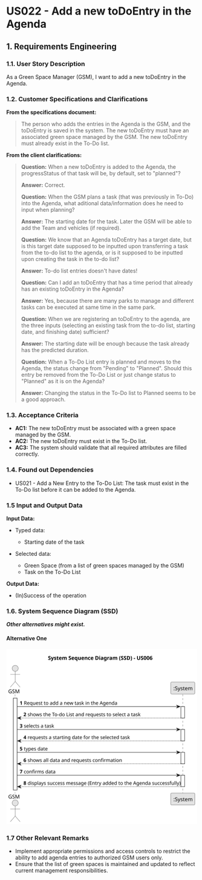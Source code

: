 # US022 - Add a new toDoEntry in the Agenda


## 1. Requirements Engineering

### 1.1. User Story Description

As a Green Space Manager (GSM), I want to add a new toDoEntry in the Agenda.

### 1.2. Customer Specifications and Clarifications 

**From the specifications document:**

> The person who adds the entries in the Agenda is the GSM, and the toDoEntry is saved in the system. 
> The new toDoEntry must have an associated green space managed by the GSM.
> The new toDoEntry must already exist in the To-Do list.
 
**From the client clarifications:**

> **Question:**  When a new toDoEntry is added to the Agenda, the progressStatus of that task will be, by default, set to "planned"?
> 
> **Answer:** Correct.
> 
> **Question:** When the GSM plans a task (that was previously in To-Do) into the Agenda, what aditional data/information does he need to input when planning?
>
> **Answer:** The starting date for the task. Later the GSM will be able to add the Team and vehicles (if required).
> 
> **Question:** We know that an Agenda toDoEntry has a target date, but is this target date supposed to be inputted upon transferring a task from the to-do list to the agenda, or is it supposed to be inputted upon creating the task in the to-do list?
>
> **Answer:** To-do list entries doesn't have dates!
> 
> **Question:** Can I add an toDoEntry that has a time period that already has an existing toDoEntry in the Agenda?
>
> **Answer:** Yes, because there are many parks to manage and different tasks can be executed at same time in the same park.
> 
> **Question:** When we are registering an toDoEntry to the agenda, are the three inputs (selecting an existing task from the to-do list, starting date, and finishing date) sufficient?
>
> **Answer:** The starting date will be enough because the task already has the predicted duration.
> 
> **Question:** When a To-Do List entry is planned and moves to the Agenda, the status change from "Pending" to "Planned". Should this entry be removed from the To-Do List or just change status to "Planned" as it is on the Agenda?
>
> **Answer:** Changing the status in the To-Do list to Planned seems to be a good approach.



### 1.3. Acceptance Criteria

* **AC1:** The new toDoEntry must be associated with a green space managed by the GSM.
* **AC2:** The new toDoEntry must exist in the To-Do list.
* **AC3:** The system should validate that all required attributes are filled correctly.

### 1.4. Found out Dependencies

* US021 - Add a New Entry to the To-Do List: The task must exist in the To-Do list before it can be added to the Agenda.

### 1.5 Input and Output Data

**Input Data:**

* Typed data:
    * Starting date of the task
	
* Selected data:
    * Green Space (from a list of green spaces managed by the GSM)
    * Task on the To-Do List

**Output Data:**

* (In)Success of the operation

### 1.6. System Sequence Diagram (SSD)

**_Other alternatives might exist._**

#### Alternative One

![System Sequence Diagram - Alternative One](svg/us022-system-sequence-diagram-alternative-one.svg)

### 1.7 Other Relevant Remarks

* Implement appropriate permissions and access controls to restrict the ability to add agenda entries to authorized GSM users only.
* Ensure that the list of green spaces is maintained and updated to reflect current management responsibilities.